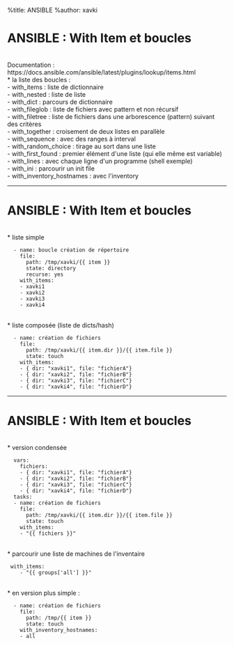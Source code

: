 %title: ANSIBLE
%author: xavki


# ANSIBLE : With Item et boucles


<br>
Documentation : https://docs.ansible.com/ansible/latest/plugins/lookup/items.html

<br>
* la liste des boucles :

<br>
- with_items : liste de dictionnaire
<br>
- with_nested : liste de liste
<br>
- with_dict : parcours de dictionnaire
<br>
- with_fileglob : liste de fichiers avec pattern et non récursif
<br>
- with_filetree : liste de fichiers dans une arborescence (pattern) suivant des critères
<br>
- with_together : croisement de deux listes en parallèle
<br>
- with_sequence : avec des ranges à interval
<br>
- with_random_choice : tirage au sort dans une liste
<br>
- with_first_found : premier élément d'une liste (qui elle même est variable)
<br>
- with_lines : avec chaque ligne d'un programme (shell exemple)
<br>
- with_ini : parcourir un init file
<br>
- with_inventory_hostnames : avec l'inventory

----------------------------------------------------------------------------------------

# ANSIBLE : With Item et boucles


<br>
* liste simple

```
  - name: boucle création de répertoire
    file:
      path: /tmp/xavki/{{ item }}
      state: directory
      recurse: yes
    with_items:
    - xavki1
    - xavki2
    - xavki3
    - xavki4
```

<br>
* liste composée (liste de dicts/hash)

```
  - name: création de fichiers
    file:
      path: /tmp/xavki/{{ item.dir }}/{{ item.file }}
      state: touch
    with_items:
    - { dir: "xavki1", file: "fichierA"}
    - { dir: "xavki2", file: "fichierB"}
    - { dir: "xavki3", file: "fichierC"}
    - { dir: "xavki4", file: "fichierD"}
```

----------------------------------------------------------------------------------------

# ANSIBLE : With Item et boucles


<br>
* version condensée

```
  vars:
    fichiers:
    - { dir: "xavki1", file: "fichierA"}
    - { dir: "xavki2", file: "fichierB"}
    - { dir: "xavki3", file: "fichierC"}
    - { dir: "xavki4", file: "fichierD"}
  tasks:
  - name: création de fichiers
    file:
      path: /tmp/xavki/{{ item.dir }}/{{ item.file }}
      state: touch
    with_items:
    - "{{ fichiers }}"
```

<br>
* parcourir une liste de machines de l'inventaire

```
 with_items:
    - "{{ groups['all'] }}"
```

<br>
* en version plus simple :

```
  - name: création de fichiers
    file:
      path: /tmp/{{ item }}
      state: touch
    with_inventory_hostnames:
    - all
```
